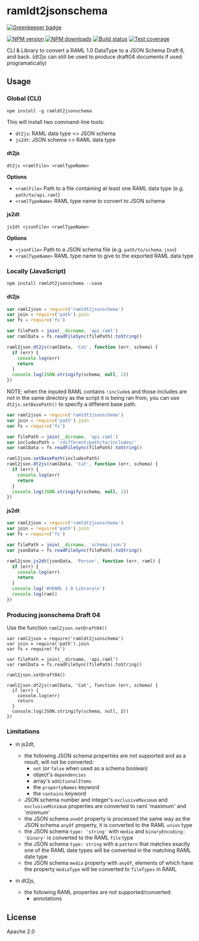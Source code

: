 # ramldt2jsonschema

[![Greenkeeper badge](https://badges.greenkeeper.io/raml-org/ramldt2jsonschema.svg)](https://greenkeeper.io/)

[![NPM version][npm-image]][npm-url]
[![NPM downloads][downloads-image]][downloads-url]
[![Build status][travis-image]][travis-url]
[![Test coverage][coveralls-image]][coveralls-url]

CLI & Library to convert a RAML 1.0 DataType to a JSON Schema Draft 6, and back. (dt2js can still be used to produce draft04 documents if used programatically)

## Usage

### Global (CLI)

```
npm install -g ramldt2jsonschema
```

This will install two command-line tools:
- `dt2js`: RAML data type <> JSON schema
- `js2dt`: JSON schema <> RAML data type

#### dt2js

```
dt2js <ramlFile> <ramlTypeName>
```

**Options**

* `<ramlFile>` Path to a file containing at least one RAML data type (e.g. `path/to/api.raml`)
* `<ramlTypeName>` RAML type name to convert to JSON schema

#### js2dt

```
js2dt <jsonFile> <ramlTypeName>
```

**Options**

* `<jsonFile>` Path to a JSON schema file (e.g. `path/to/schema.json`)
* `<ramlTypeName>` RAML type name to give to the exported RAML data type

### Locally (JavaScript)

```
npm install ramldt2jsonschema --save
```

#### dt2js

```js
var raml2json = require('ramldt2jsonschema')
var join = require('path').join
var fs = require('fs')

var filePath = join(__dirname, 'api.raml')
var ramlData = fs.readFileSync(filePath).toString()

raml2json.dt2js(ramlData, 'Cat', function (err, schema) {
  if (err) {
    console.log(err)
    return
  }
  console.log(JSON.stringify(schema, null, 2))
})
```

NOTE: when the inputed RAML contains `!include`s and those includes are not in the same directory as the script it is being ran from, you can use `dt2js.setBasePath()` to specify a different base path.

```js
var raml2json = require('ramldt2jsonschema')
var join = require('path').join
var fs = require('fs')

var filePath = join(__dirname, 'api.raml')
var includesPath = '/different/path/to/includes/'
var ramlData = fs.readFileSync(filePath).toString()

raml2json.setBasePath(includesPath)
raml2json.dt2js(ramlData, 'Cat', function (err, schema) {
  if (err) {
    console.log(err)
    return
  }
  console.log(JSON.stringify(schema, null, 2))
})
```

#### js2dt

```js
var raml2json = require('ramldt2jsonschema')
var join = require('path').join
var fs = require('fs')

var filePath = join(__dirname, 'schema.json')
var jsonData = fs.readFileSync(filePath).toString()

raml2json.js2dt(jsonData, 'Person', function (err, raml) {
  if (err) {
    console.log(err)
    return
  }
  console.log('#%RAML 1.0 Library\n')
  console.log(raml)
})
```

### Producing jsonschema Draft 04
Use the function `raml2json.setDraft04()`

```
var raml2json = require('ramldt2jsonschema')
var join = require('path').join
var fs = require('fs')

var filePath = join(__dirname, 'api.raml')
var ramlData = fs.readFileSync(filePath).toString()

raml2json.setDraft04()

raml2json.dt2js(ramlData, 'Cat', function (err, schema) {
  if (err) {
    console.log(err)
    return
  }
  console.log(JSON.stringify(schema, null, 2))
})
```



### Limitations

- in js2dt,
  - the following JSON schema properties are not supported and as a result, will not be converted:
    - `not` (or `false` when used as a schema boolean)
    - object's `dependencies`
    - array's `additionalItems`
    - the `propertyNames` keyword
    - the `contains` keyword
  - JSON schema number and integer's `exclusiveMaximum` and `exclusiveMinimum` properties are converted to raml 'maximum' and 'minimum'
  - the JSON schema `oneOf` property is processed the same way as the JSON schema `anyOf` property, it is converted to the RAML `union` type
  - the JSON schema `type: 'string'` with `media` and `binaryEncoding: 'binary'` is converted to the RAML `file` type
  - the JSON schema `type: string` with a `pattern` that matches exactly one of the RAML date types will be converted in the matching RAML date type
  - the JSON schema `media` property with `anyOf`, elements of which have the property `mediaType` will be converted to `fileTypes` in RAML

- in dt2js,
  - the following RAML properties are not supported/converted:
    - annotations

## License

Apache 2.0

[npm-image]: https://img.shields.io/npm/v/ramldt2jsonschema.svg?style=flat
[npm-url]: https://npmjs.org/package/ramldt2jsonschema
[downloads-image]: https://img.shields.io/npm/dm/ramldt2jsonschema.svg?style=flat
[downloads-url]: https://npmjs.org/package/ramldt2jsonschema
[travis-image]: https://img.shields.io/travis/raml-org/ramldt2jsonschema.svg?style=flat
[travis-url]: https://travis-ci.org/raml-org/ramldt2jsonschema
[coveralls-image]: https://img.shields.io/coveralls/raml-org/ramldt2jsonschema.svg?style=flat
[coveralls-url]: https://coveralls.io/r/raml-org/ramldt2jsonschema?branch=master
